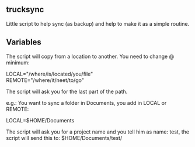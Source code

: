 ## trucksync

Little script to help sync (as backup) and help to make it as a simple routine. 

## Variables

The script will copy from a location to another. You need to change @ minimum:

 LOCAL="/where/is/located/you/file"                                                       
 REMOTE="/where/it/neet/to/go" 

The script will ask you for the last part of the path. 

e.g.: You want to sync a folder in Documents, you add in LOCAL or REMOTE:

LOCAL=$HOME/Documents

The script will ask you for a project name and you tell him as name: test, the script 
will send this to: $HOME/Documents/test/

 
